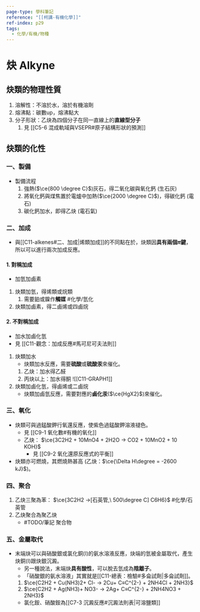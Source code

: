 ```yaml
---
page-type: 學科筆記
reference: "[[柯講-有機化學]]"
ref-index: p29
tags:
  - 化學/有機/物種
---
```

# 炔 Alkyne
## 炔類的物理性質
1. 溶解性：不溶於水，溶於有機溶劑
2. 熔沸點：碳數up，熔沸點大
3. 分子形狀：乙炔為四個分子在同一直線上的**直線型分子** 
	1. 見 [[C5-6 混成軌域與VSEPR#原子結構形狀的預測]]

## 炔類的化性
### 一、製備
- 製備流程
	1. 強熱($\ce{800 \degree C}$)灰石，得二氧化碳與氧化鈣 (生石灰)
	2. 將氧化鈣與煤焦置於電爐中加熱($\ce{2000 \degree C}$)，得碳化鈣 (電石)
	3. 碳化鈣加水，即得乙炔 (電石氣)
### 二、加成
- 與[[C11-alkenes#二、加成|烯類加成]]的不同點在於，炔類因**具有兩個$\pi$鍵**，所以可以進行兩次加成反應。
#### 1. 對稱加成
- 加氫加鹵素
1. 炔類加氫，得烯類或烷類
	1. 需要鉑或鎳作**觸媒** #化學/氫化 
2. 炔類加鹵素，得二鹵烯或四鹵烷
#### 2. 不對稱加成
- 加水加鹵化氫
- 見 [[C11-觀念：加成反應#馬可尼可夫法則]]
1. 炔類加水
	- 炔類加水反應，需要**硫酸**或**硫酸汞**來催化。
	1. 乙炔：加水得乙醛
	2. 丙炔以上：加水得酮 ![[C11-GRAPH1]]
2. 炔類加鹵化氫，得鹵烯或二鹵烷
	- 炔類加鹵氫反應，需要對應的**鹵化汞**($\ce{HgX2}$)來催化。
### 三、氧化
- 炔類可與過錳酸鉀行氧還反應，使紫色過錳酸鉀溶液褪色。
	- 見 [[C9-1 氧化數#有機的氧化]]
	- 乙炔： $\ce{3C2H2 + 10MnO4 + 2H2O -> CO2 + 10MnO2 + 10 KOH}$	
		- 見 [[C9-2 氧化還原反應式的平衡]]
- 炔類亦可燃燒，其燃燒熱甚高 (乙炔：$\ce{\Delta H\degree = -2600 kJ}$)。
### 四、聚合
1. 乙炔三聚為苯： $\ce{3C2H2 ->[石英管,\ 500\degree C] C6H6}$ #化學/石英管
2. 乙炔聚合為聚乙炔
	- #TODO/筆記 聚合物
### 五、金屬取代
- 末端炔可以與硝酸銀或氯化銅(I)的氨水溶液反應，炔端的氫被金屬取代，產生炔銅(I)跟炔銀沉澱。
	- 另一種說法，末端炔**具有酸性**，可以脫去氫成為**陰離子**。
	- 「硝酸銀的氨水溶液」其實就是[[C11-總表：檢驗#多侖試劑|多侖試劑]]。
	1. $\ce{C2H2 + Cu(NH3)2+ Cl- -> 2Cu+ C≡C^{2-} + 2NH4Cl + 2NH3}$
	2. $\ce{C2H2 + Ag(NH3)+ NO3- -> 2Ag+ C≡C^{2-} + 2NH4NO3 + 2NH3}$
	- 氯化銨、硝酸銨為[[C7-3 沉澱反應#沉澱法則表|可溶鹽類]]